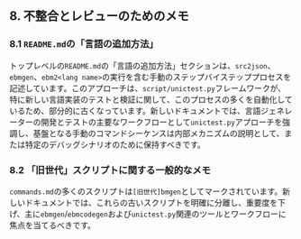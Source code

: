 ## 8. 不整合とレビューのためのメモ

### 8.1 `README.md`の「言語の追加方法」
トップレベルの`README.md`の「言語の追加方法」セクションは、`src2json`、`ebmgen`、`ebm2<lang name>`の実行を含む手動のステップバイステッププロセスを記述しています。このアプローチは、`script/unictest.py`フレームワークが、特に新しい言語実装のテストと検証に関して、このプロセスの多くを自動化しているため、部分的に古くなっています。新しいドキュメントでは、言語ジェネレーターの開発とテストの主要なワークフローとして`unictest.py`アプローチを強調し、基盤となる手動のコマンドシーケンスは内部メカニズムの説明として、または特定のデバッグシナリオのために保持すべきです。

### 8.2 「旧世代」スクリプトに関する一般的なメモ
`commands.md`の多くのスクリプトは`[旧世代]bmgen`としてマークされています。新しいドキュメントでは、これらの古いスクリプトを明確に分離し、重要度を下げ、主に`ebmgen`/`ebmcodegen`および`unictest.py`関連のツールとワークフローに焦点を当てるべきです。
